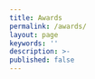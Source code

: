 ```yaml
---
title: Awards
permalink: /awards/
layout: page
keywords: ''
description: >-
published: false
---
```

